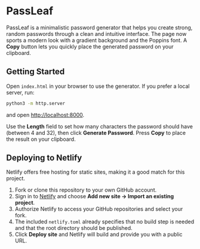# PassLeaf

PassLeaf is a minimalistic password generator that helps you create strong, random passwords through a clean and intuitive interface. The page now sports a modern look with a gradient background and the Poppins font. A **Copy** button lets you quickly place the generated password on your clipboard.


## Getting Started

Open `index.html` in your browser to use the generator. If you prefer a local server, run:

```bash
python3 -m http.server
```

and open <http://localhost:8000>.

Use the **Length** field to set how many characters the password should have (between 4 and 32), then click **Generate Password**. Press **Copy** to place the result on your clipboard.

## Deploying to Netlify

Netlify offers free hosting for static sites, making it a good match for this project.

1. Fork or clone this repository to your own GitHub account.
2. Sign in to [Netlify](https://netlify.com/) and choose **Add new site -> Import an existing project**.
3. Authorize Netlify to access your GitHub repositories and select your fork.
4. The included `netlify.toml` already specifies that no build step is needed and that the root directory should be published.
5. Click **Deploy site** and Netlify will build and provide you with a public URL.


